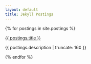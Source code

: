 ```yaml
---
layout: default
title: Jekyll Postings
---
```


<link rel="stylesheet" href="index.css" />

{% for postings in site.postings %}
   <link rel="stylesheet" href="index.css" />
   <article>
      <a href="{{ postings.url | prepend: site.baseurl }}">
         <p>{{ postings.title }}</p>
      </a>
      <p class="post-excerpt">{{ postings.description | truncate: 160 }}</p>
   </article>
{% endfor %}      
